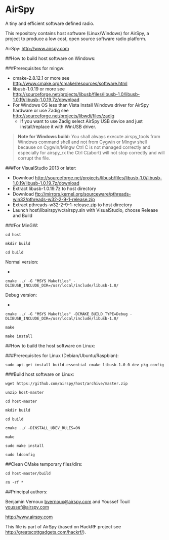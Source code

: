 AirSpy
======

A tiny and efficient software defined radio.

This repository contains host software (Linux/Windows) for AirSpy, a project to
produce a low cost, open source software radio platform.

AirSpy: http://www.airspy.com

##How to build host software on Windows:

###Prerequisites for mingw:

* cmake-2.8.12.1 or more see http://www.cmake.org/cmake/resources/software.html
* libusb-1.0.19 or more see http://sourceforge.net/projects/libusb/files/libusb-1.0/libusb-1.0.19/libusb-1.0.19.7z/download
* For Windows OS less than Vista Install Windows driver for AirSpy hardware or use Zadig see http://sourceforge.net/projects/libwdi/files/zadig
  - If you want to use Zadig  select AirSpy USB device and just install/replace it with WinUSB driver.

>**Note for Windows build:**
 You shall always execute airspy_tools from Windows command shell and not from Cygwin or Mingw shell because on Cygwin/Mingw
 Ctrl C is not managed correctly and especially for airspy_rx the Ctrl C(abort) will not stop correctly and will corrupt the file.

###For VisualStudio 2013 or later:

* Download http://sourceforge.net/projects/libusb/files/libusb-1.0/libusb-1.0.19/libusb-1.0.19.7z/download
* Extract libusb-1.0.19.7z to host directory
* Download ftp://mirrors.kernel.org/sourceware/pthreads-win32/pthreads-w32-2-9-1-release.zip
* Extract pthreads-w32-2-9-1-release.zip to host directory
* Launch host\libairspy\vc\airspy.sln with VisualStudio, choose Release and Build

###For MinGW:

`cd host`

`mkdir build`

`cd build`

Normal version:

* 
`cmake ../ -G "MSYS Makefiles" -DLIBUSB_INCLUDE_DIR=/usr/local/include/libusb-1.0/`

Debug version:

* 
`cmake ../ -G "MSYS Makefiles" -DCMAKE_BUILD_TYPE=Debug -DLIBUSB_INCLUDE_DIR=/usr/local/include/libusb-1.0/`

`make`

`make install`


##How to build the host software on Linux:

###Prerequisites for Linux (Debian/Ubuntu/Raspbian):


`sudo apt-get install build-essential cmake libusb-1.0-0-dev pkg-config`


###Build host software on Linux:

`wget https://github.com/airspy/host/archive/master.zip`

`unzip host-master`

`cd host-master`

`mkdir build`

`cd build`

`cmake ../ -DINSTALL_UDEV_RULES=ON`

`make`

`sudo make install`

`sudo ldconfig`

##Clean CMake temporary files/dirs:

`cd host-master/build`

`rm -rf *`


##Principal authors:

Benjamin Vernoux <bvernoux@airspy.com> and Youssef Touil <youssef@airspy.com> 


http://www.airspy.com

This file is part of AirSpy (based on HackRF project see http://greatscottgadgets.com/hackrf/).
